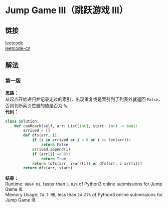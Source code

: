 # Jump Game III（跳跃游戏 III）

## 链接
[leetcode](https://leetcode.com/problems/jump-game-iii/)  
[leetcode-cn](https://leetcode-cn.com/problems/jump-game-iii/)  

## 解法
### 第一版
**思路：**  
从起点开始递归并记录走过的索引，出现重复或是索引到了列表外就返回 `False`，否则判断索引位置的值是否为 `0`。  
**代码：**  
```python
class Solution:
    def canReach(self, arr: List[int], start: int) -> bool:
        arrived = []
        def dfs(arr, i):
            if (i in arrived or i < 0 or i >= len(arr)):
                return False
            arrived.append(i)
            if (arr[i] == 0):
                return True
            return (dfs(arr, i+arr[i]) or dfs(arr, i-arr[i]))
        return dfs(arr, start)
```
**结果：**  
Runtime: `9804 ms`, faster than `5.02%` of Python3 online submissions for Jump Game III.  
Memory Usage: `74.7 MB`, less than `24.87%` of Python3 online submissions for Jump Game III.  